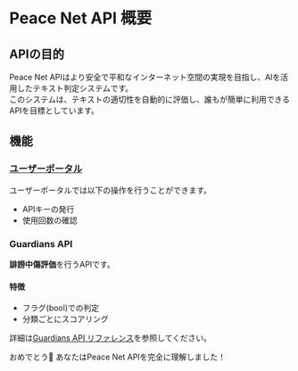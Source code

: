 # Peace Net API 概要
## APIの目的
Peace Net APIはより安全で平和なインターネット空間の実現を目指し、AIを活用したテキスト判定システムです。<br/>
このシステムは、テキストの適切性を自動的に評価し、誰もが簡単に利用できるAPIを目標としています。

## 機能

### <a href="https://peeace.net" target="_blank">ユーザーポータル</a>
ユーザーポータルでは以下の操作を行うことができます。
  - APIキーの発行
  - 使用回数の確認

### Guardians API
**誹謗中傷評価**を行うAPIです。
#### 特徴
- フラグ(bool)での判定
- 分類ごとにスコアリング

詳細は[Guardians API リファレンス](./features/guardians.md)を参照してください。

おめでとう:tada:
あなたはPeace Net APIを完全に理解しました！
